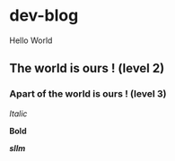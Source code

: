 # dev-blog

Hello World

## The world is ours ! (level 2)

### Apart of the world is ours ! (level 3)

*Italic*

**Bold**

***sllm***
